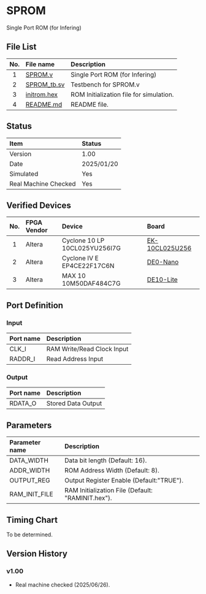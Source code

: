 # SPROM
Single Port ROM (for Infering)

## File List
| No. |File name|Description|
|:---:|:-------------------------|:----------|
|  1  |[SPROM.v](./SPROM.v)|Single Port ROM (for Infering)|
|  2  |[SPROM_tb.sv](./SPROM_tb.sv)|Testbench for SPROM.v|
|  3  |[initrom.hex](./initrom.hex)|ROM Initialization file for simulation.|
|  4  |[README.md](./README.md)|README file.|

## Status
|Item|Status|
|:------|:---------|
|Version|1.00|
|Date   |2025/01/20|
|Simulated|Yes|
|Real Machine Checked|Yes|

## Verified Devices
|No.|FPGA Vendor|Device|Board|
|:-:|:----------|:-----|:----|
|1|Altera|Cyclone 10 LP 10CL025YU256I7G|[EK-10CL025U256](https://www.intel.com/content/www/us/en/products/details/fpga/development-kits/cyclone/10-lp-evaluation-kit.html)|
|2|Altera|Cyclone IV E EP4CE22F17C6N|[DE0-Nano](https://www.terasic.com.tw/cgi-bin/page/archive.pl?No=593)|
|3|Altera|MAX 10 10M50DAF484C7G|[DE10-Lite](https://www.terasic.com.tw/cgi-bin/page/archive.pl?Language=English&CategoryNo=234&No=1021)|

## Port Definition
### Input
|Port name|Description|
|:--------|:----------|
|CLK_I|RAM Write/Read Clock Input|
|RADDR_I|Read Address Input|

### Output
|Port name|Description|
|:--------|:----------|
|RDATA_O|Stored Data Output|

## Parameters
|Parameter name|Description|
|:-------------|:----------|
|DATA_WIDTH|Data bit length (Default: 16).|
|ADDR_WIDTH|ROM Address Width (Default: 8).|
|OUTPUT_REG|Output Register Enable (Default:"TRUE").|
|RAM_INIT_FILE|RAM Initialization File (Default: "RAMINIT.hex").|

## Timing Chart
To be determined.

## Version History
### v1.00
- Real machine checked (2025/06/26).
